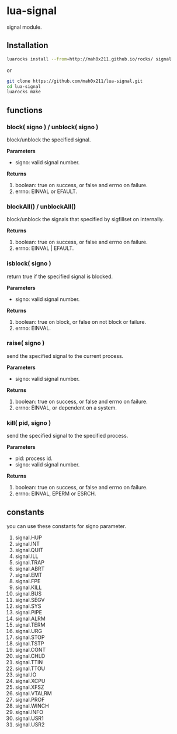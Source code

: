# lua-signal

signal module.

## Installation

```sh
luarocks install --from=http://mah0x211.github.io/rocks/ signal
```

or 

```sh
git clone https://github.com/mah0x211/lua-signal.git
cd lua-signal
luarocks make
```


## functions

### block( signo ) / unblock( signo )
block/unblock the specified signal.

**Parameters**

- signo: valid signal number.

**Returns**

1. boolean: true on success, or false and errno on failure.
2. errno: EINVAL or EFAULT.


### blockAll() / unblockAll()
block/unblock the signals that specified by sigfillset on internally.

**Returns**

1. boolean: true on success, or false and errno on failure.
2. errno: EINVAL | EFAULT.


### isblock( signo )
return true if the specified signal is blocked.

**Parameters**

- signo: valid signal number.

**Returns**

1. boolean: true on block, or false on not block or failure.
2. errno: EINVAL.


### raise( signo )
send the specified signal to the current process.

**Parameters**

- signo: valid signal number.

**Returns**

1. boolean: true on success, or false and errno on failure.
2. errno: EINVAL, or dependent on a system.


### kill( pid, signo )
send the specified signal to the specified process.

**Parameters**

- pid: process id.
- signo: valid signal number.

**Returns**

1. boolean: true on success, or false and errno on failure.
2. errno: EINVAL, EPERM or ESRCH.


## constants
you can use these constants for signo parameter.

1. signal.HUP
2. signal.INT
3. signal.QUIT
4. signal.ILL
5. signal.TRAP
6. signal.ABRT
7. signal.EMT
8. signal.FPE
9. signal.KILL
10. signal.BUS
11. signal.SEGV
12. signal.SYS
13. signal.PIPE
14. signal.ALRM
15. signal.TERM
16. signal.URG
17. signal.STOP
18. signal.TSTP
19. signal.CONT
20. signal.CHLD
21. signal.TTIN
22. signal.TTOU
23. signal.IO
24. signal.XCPU
25. signal.XFSZ
26. signal.VTALRM
27. signal.PROF
28. signal.WINCH
29. signal.INFO
30. signal.USR1
31. signal.USR2



